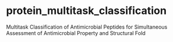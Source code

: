 # protein_multitask_classification
Multitask Classification of Antimicrobial Peptides for Simultaneous Assessment of Antimicrobial Property and Structural Fold
